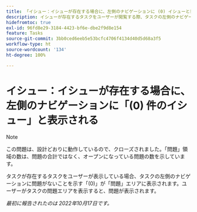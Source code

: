 ```yaml
---
title: 「イシュー：イシューが存在する場合に、左側のナビゲーションに (0) イシューと表示される」
description: イシューが存在するタスクをユーザーが閲覧する際、タスクの左側のナビゲーションにイシューがないことを示す (0) がイシューエリアに表示されます。ユーザーがタスクのイシューエリアを表示すると、イシューが表示されます。
hidefromtoc: true
exl-id: 96fd8e29-3184-4423-bf6e-dbe2f9d8e154
feature: Tasks
source-git-commit: 3bb0ced6eeb5e53bcfc4706f4134d40d5d68a3f5
workflow-type: ht
source-wordcount: '134'
ht-degree: 100%

---
```


# イシュー：イシューが存在する場合に、左側のナビゲーションに「(0) 件のイシュー」と表示される

>[!NOTE]
>
>この問題は、設計どおりに動作しているので、クローズされました。「問題」領域の数は、問題の合計ではなく、オープンになっている問題の数を示しています。

タスクが存在するタスクをユーザーが表示している場合、タスクの左側のナビゲーションに問題がないことを示す「(0)」が「問題」エリアに表示されます。ユーザーがタスクの問題エリアを表示すると、問題が表示されます。

_最初に報告されたのは 2022年10月17日です。_
